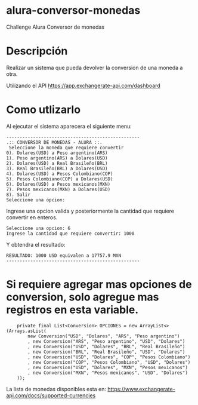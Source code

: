 # alura-conversor-monedas
Challenge Alura Conversor de monedas

# Descripción
Realizar un sistema que pueda devolver la conversion de una moneda a otra.

Utilizando el API https://app.exchangerate-api.com/dashboard

# Como utlizarlo
Al ejecutar el sistema aparecera el siguiente menu:
```
--------------------------------------------------
.:: CONVERSOR DE MONEDAS - ALURA ::.
 Seleccione la moneda que requiere convertir
0). Dolares(USD) a Peso argentino(ARS)
1). Peso argentino(ARS) a Dolares(USD)
2). Dolares(USD) a Real Brasileño(BRL)
3). Real Brasileño(BRL) a Dolares(USD)
4). Dolares(USD) a Pesos Colombiano(COP)
5). Pesos Colombiano(COP) a Dolares(USD)
6). Dolares(USD) a Pesos mexicanos(MXN)
7). Pesos mexicanos(MXN) a Dolares(USD)
8). Salir
Seleccione una opcion:
```

Ingrese una opcion valida y posteriormente la cantidad que requiere convertir en enteros.

```
Seleccione una opcion: 6
Ingrese la cantidad que requiere convertir: 1000
```

Y obtendra el resultado:
```
RESULTADO: 1000 USD equivalen a 17757.9 MXN
--------------------------------------------------
```

# Si requiere agregar mas opciones de conversion, solo agregue mas registros en esta variable.
```
    private final List<Conversion> OPCIONES = new ArrayList<>(Arrays.asList(
        new Conversion("USD", "Dolares", "ARS", "Peso argentino")
        , new Conversion("ARS", "Peso argentino", "USD", "Dolares")
        , new Conversion("USD", "Dolares", "BRL", "Real Brasileño")
        , new Conversion("BRL", "Real Brasileño", "USD", "Dolares")
        , new Conversion("USD", "Dolares", "COP", "Pesos Colombiano")
        , new Conversion("COP", "Pesos Colombiano", "USD", "Dolares")
        , new Conversion("USD", "Dolares", "MXN", "Pesos mexicanos")
        , new Conversion("MXN", "Pesos mexicanos", "USD", "Dolares")
    ));

```
La lista de monedas disponibles esta en: https://www.exchangerate-api.com/docs/supported-currencies
